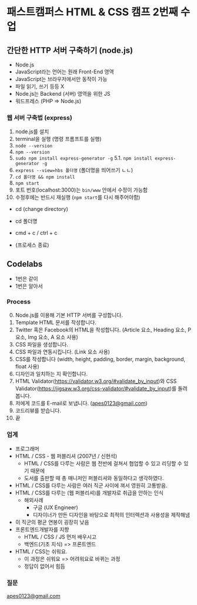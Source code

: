 # 패스트캠퍼스 HTML & CSS 캠프 2번째 수업

## 간단한 HTTP 서버 구축하기 (node.js)
* Node.js
* JavaScript라는 언어는 원래 Front-End 영역
* JavaScript는 브라우저에서만 동작이 가능
* 파일 읽기, 쓰기 등등 X
* Node.js는 Backend (서버) 영역을 위한 JS
* 워드프레스 (PHP => Node.js)

### 웹 서버 구축법 (express)
1. node.js를 설치
2. terminal을 실행 (명령 프롬프트를 실행)
3. `node --version`
4. `npm --version`
5. `sudo npm install express-generator -g`
5.1. `npm install express-generator -g`
6. `express --view=hbs 폴더명` (폴더명을 띄어쓰기 ㄴㄴ)
7. `cd 폴더명 && npm install`
8. `npm start`
9. 포트 번호(localhost:3000)는 `bin/www` 안에서 수정이 가능함
10. 수정후에는 반드시 재실행 (`npm start`를 다시 해주어야함)

* cd (change directory)
* cd 폴더명

* cmd + c / ctrl + c 
* (프로세스 종료)

## Codelabs
* 1번은 같이
* 1번은 알아서

### Process
0. Node.js를 이용해 기본 HTTP 서버를 구성합니다.
1. Template HTML 문서를 작성합니다.
2. Twitter 혹은 Facebook의 HTML을 작성합니다. (Article 요소, Heading 요소, P요소, Img 요소, A 요소 사용)
3. CSS 파일을 생성합니다.
4. CSS 파일과 연동시킵니다. (Link 요소 사용)
5. CSS를 작성합니다 (width, height, padding, border, margin, background, float 사용)
6. 디자인과 일치하는 지 확인합니다.
7. HTML Validator(https://validator.w3.org/#validate_by_input)와 CSS Validator(https://jigsaw.w3.org/css-validator/#validate_by_input)를 돌려봅니다.
8. 저에게 코드를 E-mail로 보냅니다. (apes0123@gmail.com)
9. 코드리뷰를 받습니다.
10. 끝

### 업계
* 프로그래머
* HTML / CSS - 웹 퍼블리셔 (2007년 / 신현석)
    * HTML / CSS를 다루는 사람은 웹 전반에 걸쳐서 협업할 수 있고 리딩할 수 있기 때문에
    * 도서를 출판할 때 총 매니저인 퍼블리셔와 동일하다고 생각하였다.
* HTML / CSS를 다루는 사람은 여러 직군 사이에 껴서 영원히 고통받음.
* HTML / CSS를 다루는 (웹 퍼블리셔)를 개발자로 취급을 안하는 인식
    * 해외사례
        * 구글 (UX Engineer)
        * 디자이너가 만든 디자인을 바탕으로 최적의 인터렉션과 사용성을 제작해냄
* 이 직군의 평균 연봉이 굉장히 낮음
* 프론트엔드개발자를 지향
    * HTML / CSS / JS 먼저 배우시고
    * 백엔드(기초 지식) => 프론트엔드
* HTML / CSS는 쉬워요.
    * 이 과정은 쉬워요 => 어려워요로 바뀌는 과정
    * 정답이 없어서 힘듬

### 질문
apes0123@gmail.com
